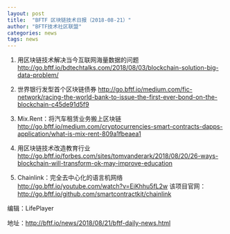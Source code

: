 ```yaml
---
layout: post
title:  "BFTF 区块链技术日报（2018-08-21）"
author: "BFTF技术社区联盟"
categories: news
tags: news
---
```


1. 用区块链技术解决当今互联网海量数据的问题
  <http://go.bftf.io/bdtechtalks.com/2018/08/03/blockchain-solution-big-data-problem/>

2. 世界银行发型首个区块链债券
   <http://go.bftf.io/medium.com/fic-network/racing-the-world-bank-to-issue-the-first-ever-bond-on-the-blockchain-c45de91d5f9>

3. Mix.Rent：将汽车租赁业务搬上区块链
   <http://go.bftf.io/medium.com/cryptocurrencies-smart-contracts-dapps-application/what-is-mix-rent-809a1fbeaea1>

4. 用区块链技术改造教育行业
   <http://go.bftf.io/forbes.com/sites/tomvanderark/2018/08/20/26-ways-blockchain-will-transform-ok-may-improve-education>

5. Chainlink：完全去中心化的语言机网络
   <http://go.bftf.io/youtube.com/watch?v=EiKhhu5fL2w> 该项目官网：<http://go.bftf.io/github.com/smartcontractkit/chainlink>

编辑：LifePlayer

地址：<http://bftf.io/news/2018/08/21/bftf-daily-news.html>
